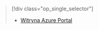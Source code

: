 > [!div class="op_single_selector"]
> * [Witryna Azure Portal](../articles/storage/common/storage-create-storage-account.md)
> 
> 

